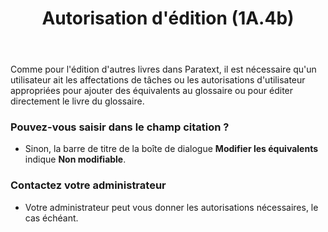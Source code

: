 ﻿---
title: Autorisation d'édition (1A.4b)
---
Comme pour l'édition d'autres livres dans Paratext, il est nécessaire qu'un utilisateur ait les affectations de tâches ou les autorisations d'utilisateur appropriées pour ajouter des équivalents au glossaire ou pour éditer directement le livre du glossaire.

### Pouvez-vous saisir dans le champ citation ?

-  Sinon, la barre de titre de la boîte de dialogue **Modifier les équivalents** indique **Non modifiable**.

### Contactez votre administrateur

-  Votre administrateur peut vous donner les autorisations nécessaires, le cas échéant.

